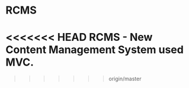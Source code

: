 RCMS
====
<<<<<<< HEAD
RCMS - New Content Management System used MVC.
=======
>>>>>>> origin/master
